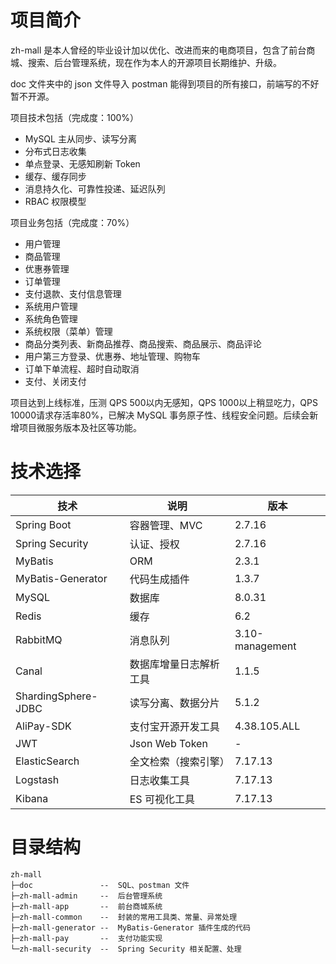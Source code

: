 # 项目简介

zh-mall 是本人曾经的毕业设计加以优化、改进而来的电商项目，包含了前台商城、搜索、后台管理系统，现在作为本人的开源项目长期维护、升级。

doc 文件夹中的 json 文件导入 postman 能得到项目的所有接口，前端写的不好暂不开源。

项目技术包括（完成度：100%）
- MySQL 主从同步、读写分离
- 分布式日志收集
- 单点登录、无感知刷新 Token
- 缓存、缓存同步
- 消息持久化、可靠性投递、延迟队列
- RBAC 权限模型

项目业务包括（完成度：70%）
- 用户管理
- 商品管理
- 优惠券管理
- 订单管理
- 支付退款、支付信息管理
- 系统用户管理
- 系统角色管理
- 系统权限（菜单）管理
- 商品分类列表、新商品推荐、商品搜索、商品展示、商品评论
- 用户第三方登录、优惠券、地址管理、购物车
- 订单下单流程、超时自动取消
- 支付、关闭支付

项目达到上线标准，压测 QPS 500以内无感知，QPS 1000以上稍显吃力，QPS 10000请求存活率80%，已解决 MySQL 事务原子性、线程安全问题。后续会新增项目微服务版本及社区等功能。

# 技术选择

| 技术       | 说明                  | 版本                            |
| ---------- | --------------------- | ---------------------------- |
| Spring Boot           | 容器管理、MVC          | 2.7.16            |
| Spring Security       | 认证、授权             | 2.7.16            |
| MyBatis               | ORM                   | 2.3.1             |
| MyBatis-Generator     | 代码生成插件            | 1.3.7             |
| MySQL                 | 数据库               | 8.0.31            |
| Redis                 | 缓存                | 6.2               |
| RabbitMQ              | 消息队列              | 3.10-management   |
| Canal                 | 数据库增量日志解析工具   | 1.1.5             |
| ShardingSphere-JDBC   | 读写分离、数据分片     | 5.1.2             |
| AliPay-SDK            | 支付宝开源开发工具     | 4.38.105.ALL      |
| JWT                   | Json Web Token      | -                 |
| ElasticSearch         | 全文检索（搜索引擎）    | 7.17.13           |
| Logstash              | 日志收集工具           | 7.17.13          |
| Kibana                | ES 可视化工具          | 7.17.13          |

# 目录结构

```shell
zh-mall
├─doc               --	SQL、postman 文件
├─zh-mall-admin	    --	后台管理系统
├─zh-mall-app	    --	前台商城系统
├─zh-mall-common    --	封装的常用工具类、常量、异常处理
├─zh-mall-generator --	MyBatis-Generator 插件生成的代码
├─zh-mall-pay	    --	支付功能实现
└─zh-mall-security  --	Spring Security 相关配置、处理
```
